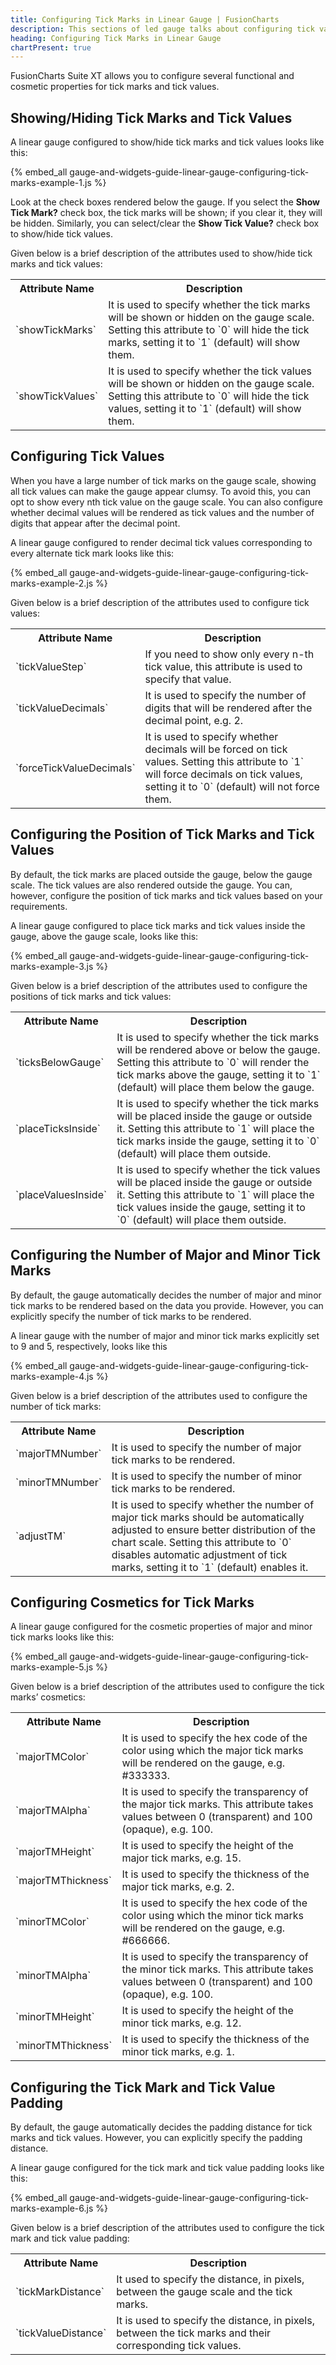 ```yaml
---
title: Configuring Tick Marks in Linear Gauge | FusionCharts
description: This sections of led gauge talks about configuring tick values, position of tick marks, number of major and minor tick marks and their cosmetics.
heading: Configuring Tick Marks in Linear Gauge
chartPresent: true
---
```


FusionCharts Suite XT allows you to configure several functional and cosmetic properties for tick marks and tick values.

## Showing/Hiding Tick Marks and Tick Values

A linear gauge configured to show/hide tick marks and tick values looks like this:

{% embed_all gauge-and-widgets-guide-linear-gauge-configuring-tick-marks-example-1.js %}

Look at the check boxes rendered below the gauge. If you select the __Show Tick Mark?__ check box, the tick marks will be shown; if you clear it, they will be hidden. Similarly, you can select/clear the __Show Tick Value?__ check box to show/hide tick values.

Given below is a brief description of the attributes used to show/hide tick marks and tick values:

<table>
  <tr>
    <th>Attribute Name</th>
    <th>Description</th>
  </tr>
  <tr>
    <td>`showTickMarks`</td>
    <td>It is used to specify whether the tick marks will be shown or hidden on the gauge scale. Setting this attribute to `0` will hide the tick marks, setting it to `1` (default) will show them.</td>
  </tr>
  <tr>
    <td>`showTickValues`</td>
    <td>It is used to specify whether the tick values will be shown or hidden on the gauge scale. Setting this attribute to `0` will hide the tick values, setting it to `1` (default) will show them.</td>
  </tr>
</table>


## Configuring Tick Values

When you have a large number of tick marks on the gauge scale, showing all tick values can make the gauge appear clumsy. To avoid this, you can opt to show every nth tick value on the gauge scale. You can also configure whether decimal values will be rendered as tick values and the number of digits that appear after the decimal point.

A linear gauge configured to render decimal tick values corresponding to every alternate tick mark looks like this:

{% embed_all gauge-and-widgets-guide-linear-gauge-configuring-tick-marks-example-2.js %}

Given below is a brief description of the attributes used to configure tick values:

<table>
  <tr>
    <th>Attribute Name</th>
    <th>Description</th>
  </tr>
  <tr>
    <td>`tickValueStep`</td>
    <td>If you need to show only every n-th tick value, this attribute is used to specify that value.</td>
  </tr>
  <tr>
    <td>`tickValueDecimals`</td>
    <td>It is used to specify the number of digits that will be rendered after the decimal point, e.g. 2.</td>
  </tr>
  <tr>
    <td>`forceTickValueDecimals`</td>
    <td>It is used to specify whether decimals will be forced on tick values. Setting this attribute to `1` will force decimals on tick values, setting it to `0` (default) will not force them.</td>
  </tr>
</table>


## Configuring the Position of Tick Marks and Tick Values

By default, the tick marks are placed outside the gauge, below the gauge scale. The tick values are also rendered outside the gauge. You can, however, configure the position of tick marks and tick values based on your requirements.

A linear gauge configured to place tick marks and tick values inside the gauge, above the gauge scale, looks like this:

{% embed_all gauge-and-widgets-guide-linear-gauge-configuring-tick-marks-example-3.js %}

Given below is a brief description of the attributes used to configure the positions of tick marks and tick values:

<table>
  <tr>
    <th>Attribute Name</th>
    <th>Description</th>
  </tr>
  <tr>
    <td>`ticksBelowGauge`</td>
    <td>It is used to specify whether the tick marks will be rendered above or below the gauge. Setting this attribute to `0` will render the tick marks above the gauge, setting it to `1` (default) will place them below the gauge.</td>
  </tr>
  <tr>
    <td>`placeTicksInside`</td>
    <td>It is used to specify whether the tick marks will be placed inside the gauge or outside it. Setting this attribute to `1` will place the tick marks inside the gauge, setting it to `0` (default) will place them outside.</td>
  </tr>
  <tr>
    <td>`placeValuesInside`</td>
    <td>It is used to specify whether the tick values will be placed inside the gauge or outside it. Setting this attribute to `1` will place the tick values inside the gauge, setting it to `0` (default) will place them outside.</td>
  </tr>
</table>


## Configuring the Number of Major and Minor Tick Marks

By default, the gauge automatically decides the number of major and minor tick marks to be rendered based on the data you provide. However, you can explicitly specify the number of tick marks to be rendered.

A linear gauge with the number of major and minor tick marks explicitly set to 9 and 5, respectively, looks like this

{% embed_all gauge-and-widgets-guide-linear-gauge-configuring-tick-marks-example-4.js %}

Given below is a brief description of the attributes used to configure the number of tick marks:

<table>
  <tr>
    <th>Attribute Name</th>
    <th>Description</th>
  </tr>
  <tr>
    <td>`majorTMNumber`</td>
    <td>It is used to specify the number of major tick marks to be rendered.</td>
  </tr>
  <tr>
    <td>`minorTMNumber`</td>
    <td>It is used to specify the number of minor tick marks to be rendered.</td>
  </tr>
  <tr>
    <td>`adjustTM`</td>
    <td>It is used to specify whether the number of major tick marks should be automatically adjusted to ensure better distribution of the chart scale. Setting this attribute to `0` disables automatic adjustment of tick marks, setting it to `1` (default) enables it. </td>
  </tr>
</table>


## Configuring Cosmetics for Tick Marks

A linear gauge configured for the cosmetic properties of major and minor tick marks looks like this:

{% embed_all gauge-and-widgets-guide-linear-gauge-configuring-tick-marks-example-5.js %}

Given below is a brief description of the attributes used to configure the tick marks’ cosmetics:

<table>
  <tr>
    <th>Attribute Name</th>
    <th>Description</th>
  </tr>
  <tr>
    <td>`majorTMColor`</td>
    <td>It is used to specify the hex code of the color using which the major tick marks will be rendered on the gauge, e.g. #333333.</td>
  </tr>
  <tr>
    <td>`majorTMAlpha`</td>
    <td>It is used to specify the transparency of the major tick marks. This attribute takes values between 0 (transparent) and 100 (opaque), e.g. 100.</td>
  </tr>
  <tr>
    <td>`majorTMHeight`</td>
    <td>It is used to specify the height of the major tick marks, e.g. 15.</td>
  </tr>
  <tr>
    <td>`majorTMThickness`</td>
    <td>It is used to specify the thickness of the major tick marks, e.g. 2.</td>
  </tr>
  <tr>
    <td>`minorTMColor`</td>
    <td>It is used to specify the hex code of the color using which the minor tick marks will be rendered on the gauge, e.g. #666666.</td>
  </tr>
  <tr>
    <td>`minorTMAlpha`</td>
    <td>It is used to specify the transparency of the minor tick marks. This attribute takes values between 0 (transparent) and 100 (opaque), e.g. 100.</td>
  </tr>
  <tr>
    <td>`minorTMHeight`</td>
    <td>It is used to specify the height of the minor tick marks, e.g. 12.</td>
  </tr>
  <tr>
    <td>`minorTMThickness`</td>
    <td>It is used to specify the thickness of the minor tick marks, e.g. 1.</td>
  </tr>
</table>


## Configuring the Tick Mark and Tick Value Padding

By default, the gauge automatically decides the padding distance for tick marks and tick values. However, you can explicitly specify the padding distance.

A linear gauge configured for the tick mark and tick value padding looks like this:

{% embed_all gauge-and-widgets-guide-linear-gauge-configuring-tick-marks-example-6.js %}

Given below is a brief description of the attributes used to configure the tick mark and tick value padding:

<table>
  <tr>
    <th>Attribute Name</th>
    <th>Description</th>
  </tr>
  <tr>
    <td>`tickMarkDistance`</td>
    <td>It used to specify the distance, in pixels, between the gauge scale and the tick marks.</td>
  </tr>
  <tr>
    <td>`tickValueDistance`</td>
    <td>It is used to specify the distance, in pixels, between the tick marks and their corresponding tick values.</td>
  </tr>
</table>